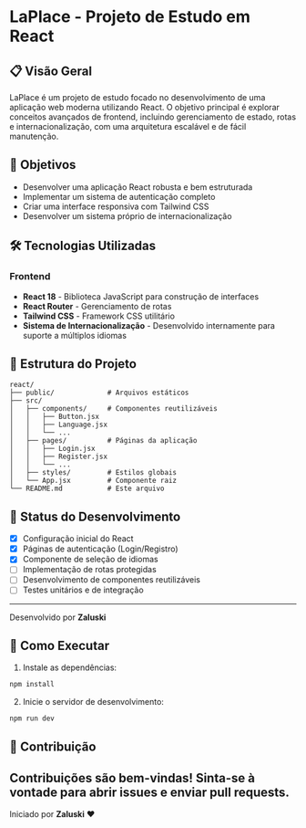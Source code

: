 # LaPlace - Projeto de Estudo em React

## 📋 Visão Geral
LaPlace é um projeto de estudo focado no desenvolvimento de uma aplicação web moderna utilizando React. O objetivo principal é explorar conceitos avançados de frontend, incluindo gerenciamento de estado, rotas e internacionalização, com uma arquitetura escalável e de fácil manutenção.

## 🎯 Objetivos
- Desenvolver uma aplicação React robusta e bem estruturada
- Implementar um sistema de autenticação completo
- Criar uma interface responsiva com Tailwind CSS
- Desenvolver um sistema próprio de internacionalização

## 🛠️ Tecnologias Utilizadas

### Frontend
- **React 18** - Biblioteca JavaScript para construção de interfaces
- **React Router** - Gerenciamento de rotas
- **Tailwind CSS** - Framework CSS utilitário
- **Sistema de Internacionalização** - Desenvolvido internamente para suporte a múltiplos idiomas

## 📂 Estrutura do Projeto

```
react/
├── public/             # Arquivos estáticos
├── src/
│   ├── components/     # Componentes reutilizáveis
│   │   ├── Button.jsx
│   │   ├── Language.jsx
│   │   └── ...
│   ├── pages/          # Páginas da aplicação
│   │   ├── Login.jsx
│   │   ├── Register.jsx
│   │   └── ...
│   ├── styles/         # Estilos globais
│   └── App.jsx         # Componente raiz
└── README.md           # Este arquivo
```

## 🚧 Status do Desenvolvimento
- [x] Configuração inicial do React
- [x] Páginas de autenticação (Login/Registro)
- [x] Componente de seleção de idiomas
- [ ] Implementação de rotas protegidas
- [ ] Desenvolvimento de componentes reutilizáveis
- [ ] Testes unitários e de integração

---
Desenvolvido por **Zaluski**

## 🚀 Como Executar

1. Instale as dependências:
```bash
npm install
```

2. Inicie o servidor de desenvolvimento:
```bash
npm run dev
```

## 🤝 Contribuição
Contribuições são bem-vindas! Sinta-se à vontade para abrir issues e enviar pull requests.
---
Iniciado por **Zaluski** ❤️ 
